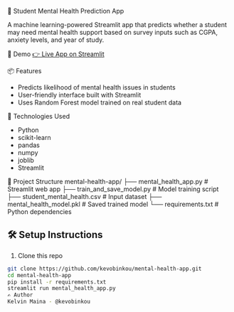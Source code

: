  🧠 Student Mental Health Prediction App

A machine learning-powered Streamlit app that predicts whether a student may need mental health support based on survey inputs such as CGPA, anxiety levels, and year of study.

 🚀 Demo
[👉 Live App on Streamlit ](https://github.com/kevobinkou/mental-health-app.git)

 📦 Features
- Predicts likelihood of mental health issues in students
- User-friendly interface built with Streamlit
- Uses Random Forest model trained on real student data

 🧠 Technologies Used
- Python
- scikit-learn
- pandas
- numpy
- joblib
- Streamlit

📁 Project Structure
mental-health-app/
├── mental_health_app.py # Streamlit web app
├── train_and_save_model.py # Model training script
├── student_mental_health.csv # Input dataset
├── mental_health_model.pkl # Saved trained model
└── requirements.txt # Python dependencies

## 🛠 Setup Instructions

1. Clone this repo  
```bash
git clone https://github.com/kevobinkou/mental-health-app.git
cd mental-health-app
pip install -r requirements.txt
streamlit run mental_health_app.py
✍️ Author
Kelvin Maina - @kevobinkou
